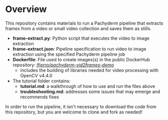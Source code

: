 # Overview
This repository contains materials to run a Pachyderm pipeline that extracts frames from a video or small video collection and saves them as stills.

- **frame-extract.py**: Python script that executes the video to image extraction
- **frame-extract.json**: Pipeline specification to run video to image extraction using the specified Pachyderm pipeline job
- **Dockerfile**: File used to create images(s) in the public DockerHub repository: [*lfierro/pachyderm-vid2frames-demo*](https://hub.docker.com/r/lfierro/pachyderm-vid2frames-demo)
  - includes the building of libraries needed for video processing with OpenCV v4.4.0
- The tutorial folder contains:
  - **tutorial.md**: a walkthrough of how to use and run the files above
  - **troubleshooting.md**: addresses some issues that may emerge and recommends fixes

In order to run the pipeline, it isn't necessary to download the code from this repository, but you are welcome to clone and fork as needed!

